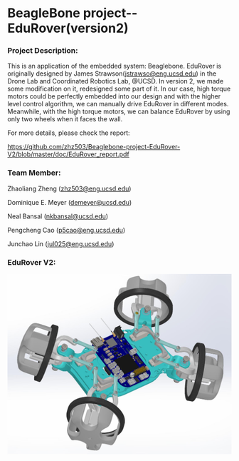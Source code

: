 # BeagleBone project--EduRover(version2)

### Project Description:

This is an application of the embedded system: Beaglebone. EduRover is originally designed by James Strawson(jstrawso@eng.ucsd.edu) in the Drone Lab and Coordinated Robotics Lab, @UCSD. In version 2, we made some modification on it, redesigned some part of it. In our case, high torque motors could be perfectly embedded into our design and with the higher level control algorithm, we can manually drive EduRover in different modes. Meanwhile, with the high torque motors, we can balance EduRover by using only two wheels when it faces the wall.      

For more details, please check the report:

https://github.com/zhz503/Beaglebone-project-EduRover-V2/blob/master/doc/EduRover_report.pdf

### Team Member:

Zhaoliang Zheng (zhz503@eng.ucsd.edu)

Dominique E. Meyer (demeyer@ucsd.edu)

Neal Bansal (nkbansal@ucsd.edu)

Pengcheng Cao (p5cao@eng.ucsd.edu)

Junchao Lin (jul025@eng.ucsd.edu)


### EduRover V2:
![](EduRover2.jpg)
